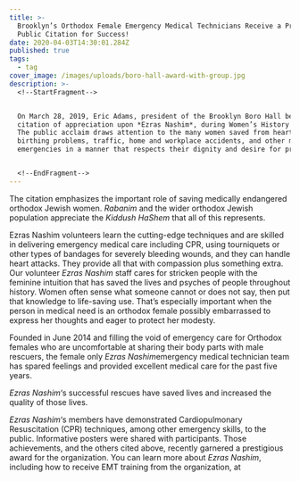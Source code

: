 ```yaml
---
title: >-
  Brooklyn’s Orthodox Female Emergency Medical Technicians Receive a Prestigious
  Public Citation for Success!
date: 2020-04-03T14:30:01.284Z
published: true
tags:
  - tag
cover_image: /images/uploads/boro-hall-award-with-group.jpg
description: >-
  <!--StartFragment-->


  On March 28, 2019, Eric Adams, president of the Brooklyn Boro Hall bestowed a
  citation of appreciation upon *Ezras Nashim*, during Women’s History Month.
  The public acclaim draws attention to the many women saved from heart attacks,
  birthing problems, traffic, home and workplace accidents, and other medical
  emergencies in a manner that respects their dignity and desire for privacy.


  <!--EndFragment-->
---
```

<!--StartFragment-->

The citation emphasizes the important role of saving medically endangered orthodox Jewish women. *Rabanim* and the wider orthodox Jewish population appreciate the *Kiddush HaShem* that all of this represents.

<!--EndFragment-->

<!--StartFragment-->

Ezras Nashim volunteers learn the cutting-edge techniques and are skilled in delivering emergency medical care including CPR, using tourniquets or other types of bandages for severely bleeding wounds, and they can handle heart attacks. They provide all that with compassion plus something extra. Our volunteer *Ezras Nashim* staff cares for stricken people with the feminine intuition that has saved the lives and psyches of people throughout history. Women often sense what someone cannot or does not say, then put that knowledge to life-saving use. That’s especially important when the person in medical need is an orthodox female possibly embarrassed to express her thoughts and eager to protect her modesty.

Founded in June 2014 and filling the void of emergency care for Orthodox females who are uncomfortable at sharing their body parts with male rescuers, the female only *Ezras Nashim*emergency medical technician team has spared feelings and provided excellent medical care for the past five years.

*Ezras Nashim*‘s successful rescues have saved lives and increased the quality of those lives.

*Ezras Nashim*‘s members have demonstrated Cardiopulmonary Resuscitation (CPR) techniques, among other emergency skills, to the public. Informative posters were shared with participants. Those achievements, and the others cited above, recently garnered a prestigious award for the organization. You can learn more about *Ezras Nashim*, including how to receive EMT training from the organization, at

<!--EndFragment-->
